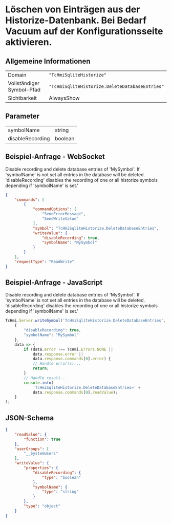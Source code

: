 # Löschen von Einträgen aus der Historize-Datenbank. Bei Bedarf Vacuum auf der Konfigurationsseite aktivieren.

## Allgemeine Informationen

|  |  |
| - | - |
| Domain | `"TcHmiSqliteHistorize"` |
| Vollständiger Symbol-Pfad | `"TcHmiSqliteHistorize.DeleteDatabaseEntries"` |
| Sichtbarkeit | AlwaysShow |

## Parameter

|  |  |
| - | - |
| symbolName | string |
| disableRecording | boolean |

## Beispiel-Anfrage - WebSocket

Disable recording and delete database entries of 'MySymbol'. If 'symbolName' is not set all entries in the database will be deleted. 'disableRecording' disables the recording of one or all historize symbols depending if 'symbolName' is set.'
```json
{
    "commands": [
        {
            "commandOptions": [
                "SendErrorMessage",
                "SendWriteValue"
            ],
            "symbol": "TcHmiSqliteHistorize.DeleteDatabaseEntries",
            "writeValue": {
                "disableRecording": true,
                "symbolName": "MySymbol"
            }
        }
    ],
    "requestType": "ReadWrite"
}
```

## Beispiel-Anfrage - JavaScript

Disable recording and delete database entries of 'MySymbol'. If 'symbolName' is not set all entries in the database will be deleted. 'disableRecording' disables the recording of one or all historize symbols depending if 'symbolName' is set.'
```javascript
TcHmi.Server.writeSymbol('TcHmiSqliteHistorize.DeleteDatabaseEntries',
    {
        "disableRecording": true,
        "symbolName": "MySymbol"
    },
    data => {
        if (data.error !== TcHmi.Errors.NONE ||
            data.response.error ||
            data.response.commands[0].error) {
            // Handle error(s)...
            return;
        }
        // Handle result...
        console.info(
            'TcHmiSqliteHistorize.DeleteDatabaseEntries=' +
            data.response.commands[0].readValue);
    }
);
```

## JSON-Schema

```json
{
    "readValue": {
        "function": true
    },
    "userGroups": [
        "__SystemUsers"
    ],
    "writeValue": {
        "properties": {
            "disableRecording": {
                "type": "boolean"
            },
            "symbolName": {
                "type": "string"
            }
        },
        "type": "object"
    }
}
```
